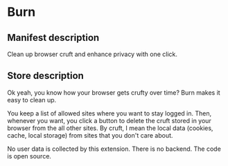 # Burn

## Manifest description

Clean up browser cruft and enhance privacy with one click.

## Store description

Ok yeah, you know how your browser gets crufty over time? Burn makes it easy to clean up.

You keep a list of allowed sites where you want to stay logged in. Then, whenever you want, you click a button to delete the cruft stored in your browser from the all other sites. By cruft, I mean the local data (cookies, cache, local storage) from sites that you don't care about.

No user data is collected by this extension. There is no backend. The code is open source.
